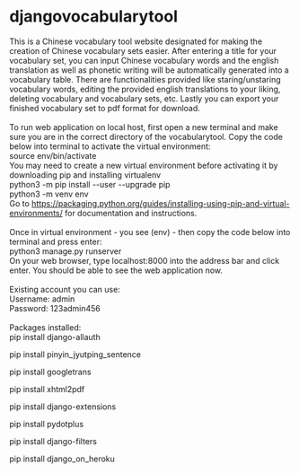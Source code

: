 # djangovocabularytool
This is a Chinese vocabulary tool website designated for making the creation of Chinese vocabulary sets easier. After entering a title for your vocabulary set, you can input Chinese vocabulary words and the english translation as well as phonetic writing will be automatically generated into a vocabulary table. There are  functionalities provided like staring/unstaring vocabulary words, editing the provided english translations to your liking, deleting vocabulary and vocabulary sets, etc. Lastly you can export your finished vocabulary set to pdf format for download.
<br><br>
To run web application on local host, first open a new terminal and make sure you are in the correct directory of the vocabularytool. Copy the code below into terminal to activate the virtual environment:
<br>
source env/bin/activate
<br>
You may need to create a new virtual environment before activating it by downloading pip and installing virtualenv
<br>
python3 -m pip install --user --upgrade pip
<br>
python3 -m venv env
<br>
Go to https://packaging.python.org/guides/installing-using-pip-and-virtual-environments/ for documentation and instructions.
<br><br>
Once in virtual environment - you see (env) - then copy the code below into terminal and press enter:
<br>
python3 manage.py runserver
<br>
On your web browser, type localhost:8000 into the address bar and click enter. You should be able to see the web application now.
<br><br>
Existing account you can use: <br>
Username: admin
<br>
Password: 123admin456
<br><br>
Packages installed:
<br>
pip install django-allauth

pip install pinyin_jyutping_sentence

pip install googletrans

pip install xhtml2pdf

pip install django-extensions

pip install pydotplus

pip install django-filters

pip install django_on_heroku
